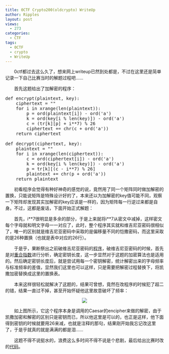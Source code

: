 ```yaml
---
title: 0CTF Crypto200(oldcrypto) WriteUp
author: Ripples
layout: post
views:
  - 273
categories:
  - CTF
tags:
  - 0CTF
  - crypto
  - WriteUp
---
```

<p dir="ltr" style="text-indent: 2em;">
  0ctf都过去这么久了，想来网上writeup已然到处都是，不过在这里还是简单记录一下自己比赛当时的解题过程吧……
</p>

<p dir="ltr" style="text-indent: 2em;">
  首先这题给出了加解密的程序：
</p>

<!--more-->

<pre class="brush:python;toolbar:false;">def&nbsp;encrypt(plaintext,&nbsp;key):
&nbsp;&nbsp;&nbsp;&nbsp;ciphertext&nbsp;=&nbsp;""
&nbsp;&nbsp;&nbsp;&nbsp;for&nbsp;i&nbsp;in&nbsp;xrange(len(plaintext)):
&nbsp;&nbsp;&nbsp;&nbsp;&nbsp;&nbsp;&nbsp;&nbsp;p&nbsp;=&nbsp;ord(plaintext[i])&nbsp;-&nbsp;ord(&#39;a&#39;)
&nbsp;&nbsp;&nbsp;&nbsp;&nbsp;&nbsp;&nbsp;&nbsp;k&nbsp;=&nbsp;ord(key[i&nbsp;%&nbsp;len(key)])&nbsp;-&nbsp;ord(&#39;a&#39;)
&nbsp;&nbsp;&nbsp;&nbsp;&nbsp;&nbsp;&nbsp;&nbsp;c&nbsp;=&nbsp;(tr[k][p]&nbsp;+&nbsp;i**7)&nbsp;%&nbsp;26
&nbsp;&nbsp;&nbsp;&nbsp;&nbsp;&nbsp;&nbsp;&nbsp;ciphertext&nbsp;+=&nbsp;chr(c&nbsp;+&nbsp;ord(&#39;a&#39;))
&nbsp;&nbsp;&nbsp;&nbsp;return&nbsp;ciphertext

def&nbsp;decrypt(ciphertext,&nbsp;key):
&nbsp;&nbsp;&nbsp;&nbsp;plaintext&nbsp;=&nbsp;""
&nbsp;&nbsp;&nbsp;&nbsp;for&nbsp;i&nbsp;in&nbsp;xrange(len(ciphertext)):
&nbsp;&nbsp;&nbsp;&nbsp;&nbsp;&nbsp;&nbsp;&nbsp;c&nbsp;=&nbsp;ord(ciphertext[i])&nbsp;-&nbsp;ord(&#39;a&#39;)
&nbsp;&nbsp;&nbsp;&nbsp;&nbsp;&nbsp;&nbsp;&nbsp;k&nbsp;=&nbsp;ord(key[i&nbsp;%&nbsp;len(key)])&nbsp;-&nbsp;ord(&#39;a&#39;)
&nbsp;&nbsp;&nbsp;&nbsp;&nbsp;&nbsp;&nbsp;&nbsp;p&nbsp;=&nbsp;tr[k][(c&nbsp;-&nbsp;i**7)&nbsp;%&nbsp;26]
&nbsp;&nbsp;&nbsp;&nbsp;&nbsp;&nbsp;&nbsp;&nbsp;plaintext&nbsp;+=&nbsp;chr(p&nbsp;+&nbsp;ord(&#39;a&#39;))
&nbsp;&nbsp;&nbsp;&nbsp;return&nbsp;plaintext</pre>

<p dir="ltr" style="text-indent: 2em;">
  初看程序会觉得有种好神奇的感觉的说，竟然用了同一个矩阵同时做加解密的置换，只能说矩阵是特殊设计好的了，本来还以为加解密的key值可能不同，观察一下矩阵却发现其实加解密的key应该是一样的，因为矩阵每一行逆过来都是自身。不过，这都是废话，下面开始正式解题：
</p>

<p dir="ltr" style="text-indent: 2em;">
  首先，i**7很明显是多余的部分，于是上来就将i**7从密文中减掉，这样密文每个字母就和明文字母一一对应了，此时，整个程序其实就和维吉尼亚密码很相似了，唯一的区别就是维吉尼亚密码中采取的是偏移量不同的恺撒密码，而这里采取的是26种置换（也就是表中对应的26行）。
</p>

<p dir="ltr" style="text-indent: 2em;">
  于是乎，果断祭出之前破维吉尼亚密码的<a href="https://github.com/JayvicWen/PyGenere" target="_blank">程序</a>，破维吉尼亚密码的时候，首先是对<a href="http://zh.wikipedia.org/wiki/%E7%BB%B4%E5%90%89%E5%B0%BC%E4%BA%9A%E5%AF%86%E7%A0%81#.E5.BC.97.E9.87.8C.E5.BE.B7.E6.9B.BC.E8.AF.95.E9.AA.8C" target="_blank" textvalue="重合指数">重合指数</a>进行分析，确定密钥长度，这一步显然对于这题的加密算法也是适用的。然后确定密钥长度后，就是尝试用每一个密钥解密，统计解密出来的字母频率与标准频率的差值，显然我们这里也可以这样，只是需要把解密过程替换下，将凯撒加密替换成这里的置换表。
</p>

<p dir="ltr" style="text-indent: 2em;">
  本来这样很轻松就解决了这题的，结果可曾想，竟然在改程序的时候犯了超二的错，结果一直过不掉，甚至开始怀疑他这里故意破坏了频率：
</p>

<p dir="ltr" style="text-indent: 2em; text-align: center;">
  <img src="http://geekjayvic-wordpress.stor.sinaapp.com/uploads/2015/04/blob.png" />
</p>

<p dir="ltr" style="text-indent: 2em;">
  如上图所示，它这个程序本身是调用的Caesar的encipher来做的解密，由于凯撒加密和解密的区别只是密钥而已，所以他这里是可以的，也正是这样，他下面得到密钥的时候就要用26来减，也就是注释的那句，结果刚开始我忘记改这里了，于是乎就真的就是满满的都是泪……
</p>

<p dir="ltr" style="text-indent: 2em;">
  这题不得不说挺水的，浪费这么多时间不得不说是个悲剧，最后给出比赛时改的<a href="https://github.com/JayvicWen/PyGenere/blob/0ctf/pygenere.py" target="_self">代码</a>。
</p>
